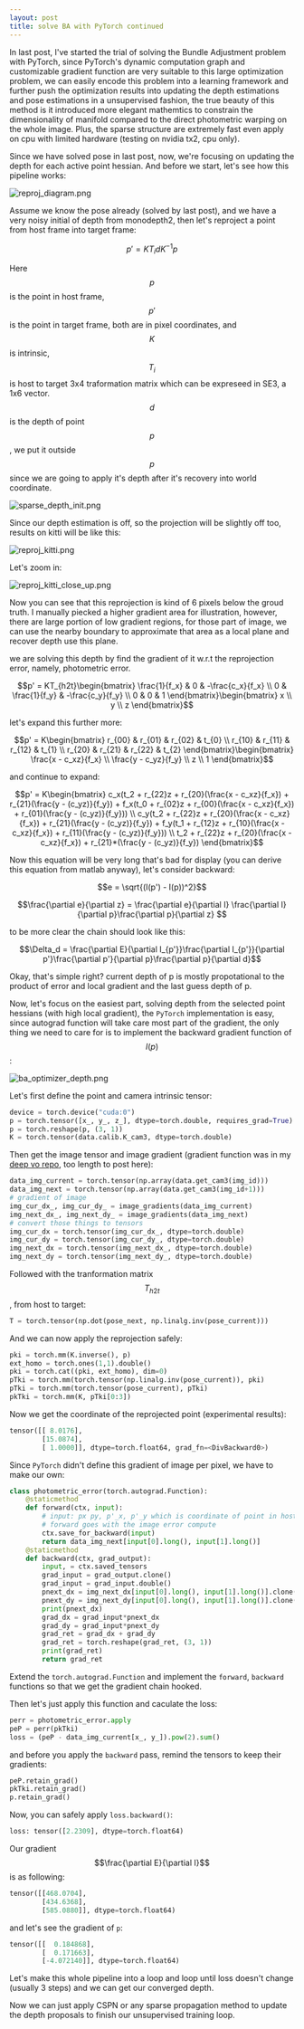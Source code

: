 ```yaml
---
layout: post
title: solve BA with PyTorch continued
---
```


In last post, I've started the trial of solving the Bundle Adjustment problem with PyTorch, since PyTorch's dynamic computation graph and customizable gradient function are very suitable to this large optimization problem, we can easily encode this problem into a learning framework and further push the optimization results into updating the depth estimations and pose estimations in a unsupervised fashion, the true beauty of this method is it introduced more elegant mathemtics to constrain the dimensionality of manifold compared to the direct photometric warping on the whole image. Plus, the sparse structure are extremely fast even apply on cpu with limited hardware (testing on nvidia tx2, cpu only).

Since we have solved pose in last post, now, we're focusing on updating the depth for each active point hessian. And before we start, let's see how this pipeline works:

![reproj_diagram.png]({{site.baseurl}}/images/reproj_diagram.png)

Assume we know the pose already (solved by last post), and we have a very noisy initial of depth from monodepth2, then let's reproject a point from host frame into target frame:

$$p' = K T_i dK^{-1}p $$

Here $$p$$ is the point in host frame, $$p'$$ is the point in target frame, both are in pixel coordinates, and $$K$$ is intrinsic, $$T_i$$ is host to target 3x4 traformation matrix which can be expreseed in SE3, a 1x6 vector. $$d$$ is the depth of point $$p$$, we put it outside $$p$$ since we are going to apply it's depth after it's recovery into world coordinate. 

![sparse_depth_init.png]({{site.baseurl}}/images/sparse_depth_init.png)

Since our depth estimation is off, so the projection will be slightly off too, results on kitti will be like this:

![reproj_kitti.png]({{site.baseurl}}/images/reproj_kitti.png)

Let's zoom in:

![reproj_kitti_close_up.png]({{site.baseurl}}/images/reproj_kitti_close_up.png)

Now you can see that this reprojection is kind of 6 pixels below the groud truth. I manually piecked a higher gradient area for illustration, however, there are large portion of low gradient regions, for those part of image, we can use the nearby boundary to approximate that area as a local plane and recover depth use this plane.

we are solving this depth by find the gradient of it w.r.t the reprojection error, namely, photometric error.

$$p' = KT_{h2t}\begin{bmatrix}
\frac{1}{f_x} & 0 & -\frac{c_x}{f_x} \\
0 & \frac{1}{f_y} & -\frac{c_y}{f_y} \\
0 & 0 & 1
\end{bmatrix}\begin{bmatrix}
x \\
y \\
z
\end{bmatrix}$$

let's expand this further more:

$$p' = K\begin{bmatrix}
r_{00} & r_{01} & r_{02} & t_{0} \\
r_{10} & r_{11} & r_{12} & t_{1} \\
r_{20} & r_{21} & r_{22} & t_{2}
\end{bmatrix}\begin{bmatrix}
\frac{x - c_xz}{f_x} \\
\frac{y - c_yz}{f_y} \\
z \\
1
\end{bmatrix}$$

and continue to expand:

$$p' = K\begin{bmatrix}
c_x(t_2 + r_{22}z + r_{20}(\frac{x - c_xz}{f_x}) + r_{21}(\frac{y - (c_yz)}{f_y}) + f_x(t_0 + r_{02}z + r_{00}(\frac{x - c_xz}{f_x}) + r_{01}(\frac{y - (c_yz)}{f_y})) \\
c_y(t_2 + r_{22}z + r_{20}(\frac{x - c_xz}{f_x}) + r_{21}(\frac{y - (c_yz)}{f_y}) + f_y(t_1 + r_{12}z + r_{10}(\frac{x - c_xz}{f_x}) + r_{11}(\frac{y - (c_yz)}{f_y})) \\
t_2 + r_{22}z + r_{20}(\frac{x - c_xz}{f_x}) + r_{21}*(\frac{y - (c_yz)}{f_y})
\end{bmatrix}$$

Now this equation will be very long that's bad for display (you can derive this equation from matlab anyway), let's consider backward:

$$e = \sqrt{(I(p') - I(p))^2}$$

$$\frac{\partial e}{\partial z} = \frac{\partial e}{\partial I} \frac{\partial I}{\partial p}\frac{\partial p}{\partial z} $$

to be more clear the chain should look like this:

$$\Delta_d = \frac{\partial E}{\partial I_{p'}}\frac{\partial I_{p'}}{\partial p'}\frac{\partial p'}{\partial p}\frac{\partial p}{\partial d}$$

Okay, that's simple right? current depth of p is mostly propotational to the product of error and local gradient and the last guess depth of p.

Now, let's focus on the easiest part, solving depth from the selected point hessians (with high local gradient), the `PyTorch` implementation is easy, since autograd function will take care most part of the gradient, the only thing we need to care for is to implement the backward gradient function of $$I(p)$$:

![ba_optimizer_depth.png]({{site.baseurl}}/images/ba_optimizer_depth.png)

Let's first define the point and camera intrinsic tensor:

```python
device = torch.device("cuda:0")
p = torch.tensor([x_, y_, z_], dtype=torch.double, requires_grad=True)
p = torch.reshape(p, (3, 1))
K = torch.tensor(data.calib.K_cam3, dtype=torch.double)
```

Then get the image tensor and image gradient (gradient function was in my [deep vo repo](https://github.com/rancheng/deep_mono_vo), too length to post here):

```python
data_img_current = torch.tensor(np.array(data.get_cam3(img_id)))
data_img_next = torch.tensor(np.array(data.get_cam3(img_id+1)))
# gradient of image
img_cur_dx_, img_cur_dy_ = image_gradients(data_img_current)
img_next_dx_, img_next_dy_ = image_gradients(data_img_next)
# convert those things to tensors
img_cur_dx = torch.tensor(img_cur_dx_, dtype=torch.double)
img_cur_dy = torch.tensor(img_cur_dy_, dtype=torch.double)
img_next_dx = torch.tensor(img_next_dx_, dtype=torch.double)
img_next_dy = torch.tensor(img_next_dy_, dtype=torch.double)
```

Followed with the tranformation matrix $$T_{h2t}$$, from host to target:

```python
T = torch.tensor(np.dot(pose_next, np.linalg.inv(pose_current)))
```

And we can now apply the reprojection safely:

```python
pki = torch.mm(K.inverse(), p)
ext_homo = torch.ones(1,1).double()
pki = torch.cat((pki, ext_homo), dim=0)
pTki = torch.mm(torch.tensor(np.linalg.inv(pose_current)), pki)
pTki = torch.mm(torch.tensor(pose_current), pTki)
pkTki = torch.mm(K, pTki[0:3])
```

Now we get the coordinate of the reprojected point (experimental results):

```python
tensor([[ 8.0176],
        [15.0874],
        [ 1.0000]], dtype=torch.float64, grad_fn=<DivBackward0>)
```
Since `PyTorch` didn't define this gradient of image per pixel, we have to make our own:

```python
class photometric_error(torch.autograd.Function):
    @staticmethod
    def forward(ctx, input):
        # input: px py, p'_x, p'_y which is coordinate of point in host frame, and point in target frame
        # forward goes with the image error compute
        ctx.save_for_backward(input)
        return data_img_next[input[0].long(), input[1].long()]
    @staticmethod
    def backward(ctx, grad_output):
        input, = ctx.saved_tensors
        grad_input = grad_output.clone()
        grad_input = grad_input.double()
        pnext_dx = img_next_dx[input[0].long(), input[1].long()].clone().double()
        pnext_dy = img_next_dy[input[0].long(), input[1].long()].clone().double()
        print(pnext_dx)
        grad_dx = grad_input*pnext_dx
        grad_dy = grad_input*pnext_dy
        grad_ret = grad_dx + grad_dy
        grad_ret = torch.reshape(grad_ret, (3, 1))
        print(grad_ret)
        return grad_ret
```

Extend the `torch.autograd.Function` and implement the `forward`, `backward` functions so that we get the gradient chain hooked.

Then let's just apply this function and caculate the loss:

```python
perr = photometric_error.apply
peP = perr(pkTki)
loss = (peP - data_img_current[x_, y_]).pow(2).sum()
```

and before you apply the `backward` pass, remind the tensors to keep their gradients:

```python
peP.retain_grad()
pkTki.retain_grad()
p.retain_grad()
```

Now, you can safely apply `loss.backward()`:

```python
loss: tensor([2.2309], dtype=torch.float64)
```
Our gradient $$\frac{\partial E}{\partial I}$$ is as following:

```python
tensor([[468.0704],
        [434.6368],
        [585.0880]], dtype=torch.float64)
```

and let's see the gradient of `p`:

```python
tensor([[  0.184868],
        [  0.171663],
        [-4.072140]], dtype=torch.float64)
```

Let's make this whole pipeline into a loop and loop until loss doesn't change (usually 3 steps) and we can get our converged depth.

Now we can just apply CSPN or any sparse propagation method to update the depth proposals to finish our unsupervised training loop.
